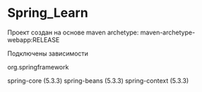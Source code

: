 # Spring_Learn


Проект создан на основе maven archetype: maven-archetype-webapp:RELEASE

Подключены зависимости

org.springframework

spring-core (5.3.3)
spring-beans (5.3.3)
spring-context (5.3.3)

